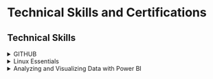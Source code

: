 
<h1> Technical Skills and Certifications </h1>

<h2> Technical Skills </h2>
  <details><summary>GITHUB</summary>
<h3> Description: </h3>
I completed the introductory GitHub learning labs offered on the GitHub website:
https://lab.github.com/courses 
  
  <ul>
  The 12 GitHub labs include an overview of fundamental GitHub skills including:
  <li>Introduction to Github</li>
  <li>Communicating using Markdown</li>
  <li>Introduction to HTML</li>
  <li>GitHub Pages</li>
  <li>Managing merge conflicts</li>
  <li>Community Starter Kit</li>
  <li>Uploading your project to Github</li>
  <li>Gettting started with GitHub Apps</li>
  <li>Migrating your repository to GitHub</li>
  <li>Reviewing pull requests</li>
  <li>Securing your workflows</li>
  <li>Create a release based workflow</li>
  </ul>
  
<h4> Course Completion: </h4>
  <img src="GitHubcourses1.png" alt="GitHubcourses1">
  
  <img src="GitHubcourses2.png" alt="GitHubcourses2">
  
  <img src="GitHubcourses3.png" alt="GitHubcourses3">
 </details>
 
 
  <details><summary>Linux Essentials </summary>
<h5> Description: </h5>
  I completed the LPI Linux Essentals offed at https://linuxacademy.com
  <ul>
    The LPI Linux Essentials include an overview of skills including:
    <li>How to Acesss an Linux Installation</li>
    <li>Major Open Source Applcations </li>
    <li>Understanding Open Source Software and Licensing</li>
    <li>ICT Skills and Working in Linux</li>
    <li>Command Line Basics</li>
    <li>Using the Command Line to Get Help</li>
    <li>Using Directories and Listing Files</li>
    <li>Creating, Moving and Deleting Files</li>
    <li>Archiving Files on the Command Line</li>
    <li>Searching Files on the Command Line</li>
    <li>Turning Commands into a Script</li>
    <li>Choosing an Operating System</li>
    <li>Where Data is Stored</li>
    <li>Basic Security and Identifying User Types</li>
    <li>Creating Users and Groups</li>
    <li>Managing File Permissions and Ownership</li>
    <li>Special Directories and Files</li>
    
  <h6> Course Completion: </h6>
  <img src="LinuxEssentials.png" alt="LinuxEssentials">
  </details>
  
  <details><summary>Analyzing and Visualizing Data with Power BI</summary>
  <h7> Description: </h7>
    I completed the Analyzing and Visualizing Data with Power BI offed at https://courses.edx.org/courses/course-v1:Microsoft+DAT207x+1T2019/course/
  <ul>
    Analyzing and Visualizing Data with Power BI include an overview of skills including:
    <li>Data Transformations</li>
    <li>Desktop Modelling</li>
    <li>Desktop Visualization</li>
    <li>Power BI Service</li>
    <li>Working with Excel</li>
    <li>Direct Connectivity</li>
    <li>Developer API</li>
    <li>Moblie App</li>
  
  <h8> Course Completion: </h8>
  <img src ="PowerBI 1.png" alt="PowerBI 1">
  <img src ="PowerBI 2.png" alt="PowerBI 2">  
  <img src ="PowerBI 3.png" alt="PowerBI 3"> 
  <img src ="PowerBI 4.png" alt="PowerBI 4">
  <img src ="PowerBI 5.png" alt="PowerBI 5">
  <img src ="PowerBI 6.png" alt="PowerBI 6">
  <img src ="PowerBI 7.png" alt="PowerBI 7">
  <img src ="PowerBI 8.png" alt="PowerBI 8">
  <img src ="PowerBI 9.png" alt="PowerBI 9">
  <img src ="PowerBI 10.png" alt="PowerBI 10">
  </detail>
    
    
    
    
    


  
